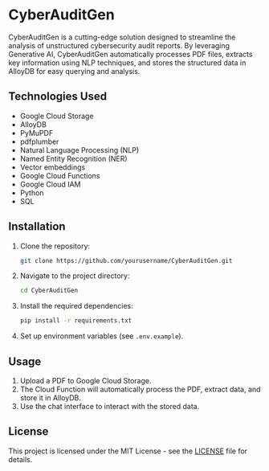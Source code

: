 # CyberAuditGen

CyberAuditGen is a cutting-edge solution designed to streamline the analysis of unstructured cybersecurity audit reports. By leveraging Generative AI, CyberAuditGen automatically processes PDF files, extracts key information using NLP techniques, and stores the structured data in AlloyDB for easy querying and analysis.

## Technologies Used
- Google Cloud Storage
- AlloyDB
- PyMuPDF
- pdfplumber
- Natural Language Processing (NLP)
- Named Entity Recognition (NER)
- Vector embeddings
- Google Cloud Functions
- Google Cloud IAM
- Python
- SQL

## Installation
1. Clone the repository:
    ```bash
    git clone https://github.com/yourusername/CyberAuditGen.git
    ```
2. Navigate to the project directory:
    ```bash
    cd CyberAuditGen
    ```
3. Install the required dependencies:
    ```bash
    pip install -r requirements.txt
    ```
4. Set up environment variables (see `.env.example`).

## Usage
1. Upload a PDF to Google Cloud Storage.
2. The Cloud Function will automatically process the PDF, extract data, and store it in AlloyDB.
3. Use the chat interface to interact with the stored data.

## License
This project is licensed under the MIT License - see the [LICENSE](LICENSE) file for details.
